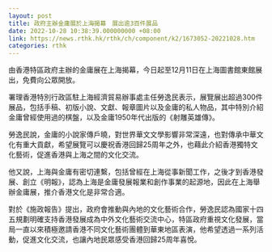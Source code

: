 ```yaml
---
layout: post
title: 政府主辦金庸展於上海揭幕　展出逾3百件展品
date: 2022-10-28 10:38:39.000000000 +08:00
link: https://news.rthk.hk/rthk/ch/component/k2/1673052-20221028.htm
categories: rthk
---
```


由香港特區政府主辦的金庸展在上海揭幕，今日起至12月11日在上海圖書館東館展出，免費向公眾開放。

署理香港特別行政區駐上海經濟貿易辦事處主任勞逸民表示，展覽展出超過300件展品，包括手稿、初版小說、文獻、報章圖片以及金庸的私人物品，其中特別介紹金庸曾經使用過的棋盤，以及金庸1950年代出版的《射雕英雄傳》。

勞逸民說，金庸的小說家傳戶曉，對世界華文文學影響非常深遠，也對傳承中華文化有重大貢獻，希望展覽可以慶祝香港回歸25周年之外，也藉此介紹香港獨特文化藝術，促進香港與上海之間的文化交流。

他又說，上海與金庸有密切連繫，包括曾經在上海從事新聞工作，之後才到香港發展、創立《明報》，認為上海是金庸發展報業和創作事業的起源地，因此在上海舉辦金庸展，推介香港文化是非常合適。

對於《施政報告》提出，政府會推動與內地的文化藝術合作，勞逸民認為國家十四五規劃明確支持香港發展成為中外文化藝術交流中心，特區政府重視文化發展，當局一直以來積極邀請香港不同文化藝術團體到華東地區表演，他希望透過一系列活動，促進文化交流，也讓內地民眾感受香港回歸25周年喜悅。
